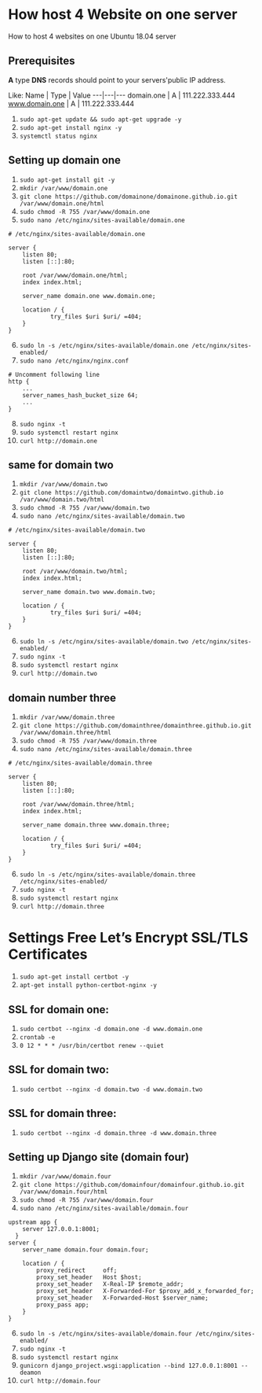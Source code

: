 # How host 4 Website on one server
How to host 4 websites on one Ubuntu 18.04 server

## Prerequisites
**A** type **DNS** records should point to your servers'public IP address.

Like:
Name | Type | Value
---|---|---
domain.one | A | 111.222.333.444
www.domain.one | A | 111.222.333.444


1. `sudo apt-get update && sudo apt-get upgrade -y`
2. `sudo apt-get install nginx -y`
3. `systemctl status nginx`

## Setting up domain one
1. `sudo apt-get install git -y`
2. `mkdir /var/www/domain.one`
3. `git clone https://github.com/domainone/domainone.github.io.git /var/www/domain.one/html`
4. `sudo chmod -R 755 /var/www/domain.one`
5. `sudo nano /etc/nginx/sites-available/domain.one`
```
# /etc/nginx/sites-available/domain.one 

server {
    listen 80;
    listen [::]:80;

    root /var/www/domain.one/html;
    index index.html;

    server_name domain.one www.domain.one;

    location / {
            try_files $uri $uri/ =404;
    }
}
```
6. `sudo ln -s /etc/nginx/sites-available/domain.one /etc/nginx/sites-enabled/`
7. `sudo nano /etc/nginx/nginx.conf`
```
# Uncomment following line
http {
    ...
    server_names_hash_bucket_size 64;
    ...
}
```
8. `sudo nginx -t`
9. `sudo systemctl restart nginx`
10. `curl http://domain.one`

## same for domain two
1. `mkdir /var/www/domain.two`
2. `git clone https://github.com/domaintwo/domaintwo.github.io /var/www/domain.two/html`
4. `sudo chmod -R 755 /var/www/domain.two`
5. `sudo nano /etc/nginx/sites-available/domain.two`
```
# /etc/nginx/sites-available/domain.two

server {
    listen 80;
    listen [::]:80;

    root /var/www/domain.two/html;
    index index.html;

    server_name domain.two www.domain.two;

    location / {
            try_files $uri $uri/ =404;
    }
}
```
6. `sudo ln -s /etc/nginx/sites-available/domain.two /etc/nginx/sites-enabled/`
7. `sudo nginx -t`
8. `sudo systemctl restart nginx`
9. `curl http://domain.two`

## domain number three
1. `mkdir /var/www/domain.three`
2. `git clone https://github.com/domainthree/domainthree.github.io.git /var/www/domain.three/html`
4. `sudo chmod -R 755 /var/www/domain.three`
5. `sudo nano /etc/nginx/sites-available/domain.three`
```
# /etc/nginx/sites-available/domain.three

server {
    listen 80;
    listen [::]:80;

    root /var/www/domain.three/html;
    index index.html;

    server_name domain.three www.domain.three;

    location / {
            try_files $uri $uri/ =404;
    }
}
```
6. `sudo ln -s /etc/nginx/sites-available/domain.three /etc/nginx/sites-enabled/`
7. `sudo nginx -t`
8. `sudo systemctl restart nginx`
9. `curl http://domain.three`

# Settings Free Let’s Encrypt SSL/TLS Certificates 
1. `sudo apt-get install certbot -y`
2. `apt-get install python-certbot-nginx -y`

## SSL for domain one:
1. `sudo certbot --nginx -d domain.one -d www.domain.one`
2. `crontab -e`
3. `0 12 * * * /usr/bin/certbot renew --quiet`

## SSL for domain two:
1. `sudo certbot --nginx -d domain.two -d www.domain.two`

## SSL for domain three:
1. `sudo certbot --nginx -d domain.three -d www.domain.three`

## Setting up Django site (domain four)
1. `mkdir /var/www/domain.four`
2. `git clone https://github.com/domainfour/domainfour.github.io.git /var/www/domain.four/html`
4. `sudo chmod -R 755 /var/www/domain.four`
5. `sudo nano /etc/nginx/sites-available/domain.four`

```
upstream app {
    server 127.0.0.1:8001;
  }
server {
    server_name domain.four domain.four;

    location / {
        proxy_redirect     off;
        proxy_set_header   Host $host;
        proxy_set_header   X-Real-IP $remote_addr;
        proxy_set_header   X-Forwarded-For $proxy_add_x_forwarded_for;
        proxy_set_header   X-Forwarded-Host $server_name;
        proxy_pass app;
    }
}
```
6. `sudo ln -s /etc/nginx/sites-available/domain.four /etc/nginx/sites-enabled/`
7. `sudo nginx -t`
8. `sudo systemctl restart nginx`
9. `gunicorn django_project.wsgi:application --bind 127.0.0.1:8001 --deamon`
10. `curl http://domain.four`
